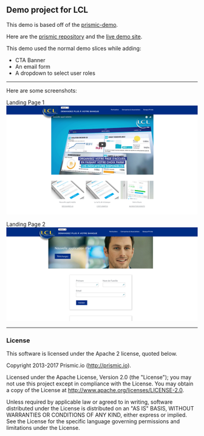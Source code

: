 ## Demo project for LCL

This demo is based off of the [prismic-demo](https://github.com/arnaudlewis/prismic-demo).

Here are the [prismic repository](https://lcl-landing-demo.prismic.io/documents/working/) and the [live demo site](https://frozen-cove-89894.herokuapp.com).


This demo used the normal demo slices while adding:
* CTA Banner
* An email form
* A dropdown to select user roles

------------------------------------

Here are some screenshots:

Landing Page 1
![alt text](public/images/landing-page-1.png)

Landing Page 2
![alt text](public/images/landing-page-2.png)

------------------------------------
### License

This software is licensed under the Apache 2 license, quoted below.

Copyright 2013-2017 Prismic.io (http://prismic.io).

Licensed under the Apache License, Version 2.0 (the "License"); you may not use this project except in compliance with the License. You may obtain a copy of the License at http://www.apache.org/licenses/LICENSE-2.0.

Unless required by applicable law or agreed to in writing, software distributed under the License is distributed on an "AS IS" BASIS, WITHOUT WARRANTIES OR CONDITIONS OF ANY KIND, either express or implied. See the License for the specific language governing permissions and limitations under the License.
